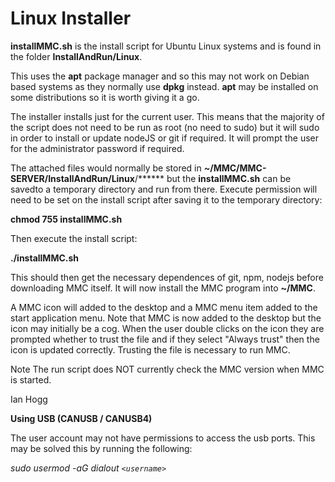 # Linux Installer

**installMMC.sh** is the install script for Ubuntu Linux systems and is found in the folder **InstallAndRun/Linux**.

This uses the **apt** package manager and so this may not work on Debian based systems as they normally use **dpkg** instead. **apt** may be installed on some distributions so it is worth giving it a go.

The installer installs just for the current user. This means that the majority of the script does not need to be run as root (no need to sudo) but it will sudo in order to install or update nodeJS or git if
required. It will prompt the user for the administrator password if required.

The attached files would normally be stored in ***~*/MMC/MMC-SERVER/InstallAndRun/Linux**/****** but the **installMMC.sh** can be savedto a temporary directory and run from there. Execute permission will need to be set on the install script after saving it to the temporary directory:

**chmod 755 installMMC.sh**

Then execute the install script:

**./installMMC.sh**

This should then get the necessary dependences of git, npm, nodejs before downloading MMC itself. It will now install the MMC program into **~/MMC**. 

A MMC icon will added to the desktop and a MMC menu item added to the start application menu. Note that MMC is now added to the desktop but the icon may initially be a cog. When the user double clicks on the icon they are prompted whether to trust the file and if they select "Always trust" then the icon is updated correctly. Trusting the file is necessary to run MMC.

Note The run script does NOT currently check the MMC version when MMC is started.

Ian Hogg

**Using USB (CANUSB / CANUSB4)**

The user account may not have permissions to access the usb ports. This may be solved this by running the following:

*sudo usermod -aG dialout `<username>`*
